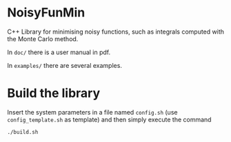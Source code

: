 # NoisyFunMin

C++ Library for minimising noisy functions, such as integrals computed with the Monte Carlo method.

In `doc/` there is a user manual in pdf.

In `examples/` there are several examples.



# Build the library

Insert the system parameters in a file named `config.sh` (use `config_template.sh` as template) and then simply execute the command

   `./build.sh`